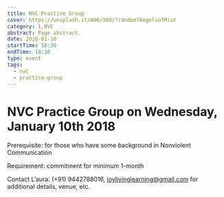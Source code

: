 ```yaml
---
title: NVC Practice Group
cover: https://unsplash.it/400/300/?random?AngelsofMist
category: 1.NVC
abstract: Page abstract.
date: 2018-01-10
startTime: 16:30
endTime: 18:30
type: event
tags:
  - nvc
  - practice-group
---
```


# NVC Practice Group on Wednesday, January 10th 2018

Prerequisite: for those who have some background in Nonviolent Communication

Requirement: commitment for minimum 1-month

Contact L’aura: (+91) 9442788016, joylivinglearning@gmail.com for additional details, venue, etc.

